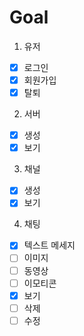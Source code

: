 # Goal
1. 유저
- [x] 로그인
- [x] 회원가입
- [x] 탈퇴
2. 서버
- [x] 생성
- [x] 보기
3. 채널
- [x] 생성
- [x] 보기
4. 채팅
- [x] 텍스트 메세지
- [ ] 이미지
- [ ] 동영상
- [ ] 이모티콘
- [x] 보기
- [ ] 삭제
- [ ] 수정
